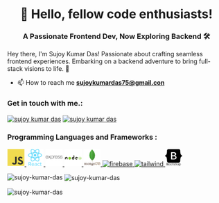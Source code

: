 <h1 align="center">👋 Hello, fellow code enthusiasts!</h1>
<h3 align="center">A Passionate Frontend Dev, Now Exploring Backend 🛠️</h3>
<p align="left">
Hey there, I'm Sujoy Kumar Das! Passionate about crafting seamless frontend experiences. Embarking on a backend adventure to bring full-stack visions to life. 🚀  </p>

- 📫 How to reach me **sujoykumardas75@gmail.con**

<h3 align="left">Get in touch with me.:</h3>
<p align="left">
<a href="https://www.linkedin.com/in/sujoy-kumar-das-skd/" target="blank"><img align="center" src="https://raw.githubusercontent.com/rahuldkjain/github-profile-readme-generator/master/src/images/icons/Social/linked-in-alt.svg" alt="sujoy kumar das" height="30" width="40" /></a>
<a href="https://www.facebook.com/profile.php?id=100009109319719" target="blank"><img align="center" src="https://raw.githubusercontent.com/rahuldkjain/github-profile-readme-generator/master/src/images/icons/Social/facebook.svg" alt="sujoy kumar das" height="30" width="40" /></a>
</p>

<h3 align="left">Programming Languages and Frameworks :</h3>
<p align="left"><a href="https://developer.mozilla.org/en-US/docs/Web/JavaScript" target="_blank" rel="noreferrer"> <img src="https://raw.githubusercontent.com/devicons/devicon/master/icons/javascript/javascript-original.svg" alt="javascript" width="40" height="40"/> </a> <a href="https://reactjs.org/" target="_blank" rel="noreferrer"> <img src="https://raw.githubusercontent.com/devicons/devicon/master/icons/react/react-original-wordmark.svg" alt="react" width="40" height="40"/> </a><a href="https://expressjs.com" target="_blank" rel="noreferrer"> <img src="https://raw.githubusercontent.com/devicons/devicon/master/icons/express/express-original-wordmark.svg" alt="express" width="40" height="40"/> </a><a href="https://nodejs.org" target="_blank" rel="noreferrer"> <img src="https://raw.githubusercontent.com/devicons/devicon/master/icons/nodejs/nodejs-original-wordmark.svg" alt="nodejs" width="40" height="40"/> </a><a href="https://www.mongodb.com/" target="_blank" rel="noreferrer"> <img src="https://raw.githubusercontent.com/devicons/devicon/master/icons/mongodb/mongodb-original-wordmark.svg" alt="mongodb" width="40" height="40"/> </a><a href="https://firebase.google.com/" target="_blank" rel="noreferrer"> <img src="https://www.vectorlogo.zone/logos/firebase/firebase-icon.svg" alt="firebase" width="40" height="40"/> </a> <a href="https://tailwindcss.com/" target="_blank" rel="noreferrer"> <img src="https://www.vectorlogo.zone/logos/tailwindcss/tailwindcss-icon.svg" alt="tailwind" width="40" height="40"/> </a><a href="https://getbootstrap.com" target="_blank" rel="noreferrer"> <img src="https://raw.githubusercontent.com/devicons/devicon/master/icons/bootstrap/bootstrap-plain-wordmark.svg" alt="bootstrap" width="40" height="40"/> </a> </p>

<p><img align="left" src="https://github-readme-stats.vercel.app/api/top-langs?username=sujoy-kumar-das&show_icons=true&locale=en&layout=compact" alt="sujoy-kumar-das" /></p>
<p>&nbsp;<img align="center" src="https://github-readme-stats.vercel.app/api?username=sujoy-kumar-das&show_icons=true&locale=en" alt="sujoy-kumar-das" /></p>

<p><img align="center" src="https://github-readme-streak-stats.herokuapp.com/?user=sujoy-kumar-das&" alt="sujoy-kumar-das" /></p>
